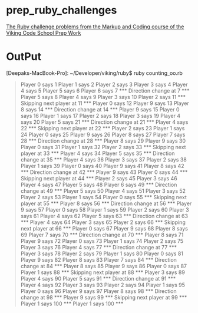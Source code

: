 prep_ruby_challenges
====================

[The Ruby challenge problems from the Markup and Coding course of the Viking Code School Prep Work](http://www.vikingcodeschool.com/web-markup-and-coding/level-up-your-ruby-judo)


OutPut
======
[Deepaks-MacBook-Pro]: ~/Developer/viking/ruby$ ruby counting_oo.rb
> Player 0 says 1
> Player 1 says 2
> Player 2 says 3
> Player 3 says 4
> Player 4 says 5
> Player 5 says 6
> Player 6 says 7
> *** Direction change at 7 ***
> Player 5 says 8
> Player 4 says 9
> Player 3 says 10
> Player 2 says 11
> *** Skipping next player at 11 ***
> Player 0 says 12
> Player 9 says 13
> Player 8 says 14
> *** Direction change at 14 ***
> Player 9 says 15
> Player 0 says 16
> Player 1 says 17
> Player 2 says 18
> Player 3 says 19
> Player 4 says 20
> Player 5 says 21
> *** Direction change at 21 ***
> Player 4 says 22
> *** Skipping next player at 22 ***
> Player 2 says 23
> Player 1 says 24
> Player 0 says 25
> Player 9 says 26
> Player 8 says 27
> Player 7 says 28
> *** Direction change at 28 ***
> Player 8 says 29
> Player 9 says 30
> Player 0 says 31
> Player 1 says 32
> Player 2 says 33
> *** Skipping next player at 33 ***
> Player 4 says 34
> Player 5 says 35
> *** Direction change at 35 ***
> Player 4 says 36
> Player 3 says 37
> Player 2 says 38
> Player 1 says 39
> Player 0 says 40
> Player 9 says 41
> Player 8 says 42
> *** Direction change at 42 ***
> Player 9 says 43
> Player 0 says 44
> *** Skipping next player at 44 ***
> Player 2 says 45
> Player 3 says 46
> Player 4 says 47
> Player 5 says 48
> Player 6 says 49
> *** Direction change at 49 ***
> Player 5 says 50
> Player 4 says 51
> Player 3 says 52
> Player 2 says 53
> Player 1 says 54
> Player 0 says 55
> *** Skipping next player at 55 ***
> Player 8 says 56
> *** Direction change at 56 ***
> Player 9 says 57
> Player 0 says 58
> Player 1 says 59
> Player 2 says 60
> Player 3 says 61
> Player 4 says 62
> Player 5 says 63
> *** Direction change at 63 ***
> Player 4 says 64
> Player 3 says 65
> Player 2 says 66
> *** Skipping next player at 66 ***
> Player 0 says 67
> Player 9 says 68
> Player 8 says 69
> Player 7 says 70
> *** Direction change at 70 ***
> Player 8 says 71
> Player 9 says 72
> Player 0 says 73
> Player 1 says 74
> Player 2 says 75
> Player 3 says 76
> Player 4 says 77
> *** Direction change at 77 ***
> Player 3 says 78
> Player 2 says 79
> Player 1 says 80
> Player 0 says 81
> Player 9 says 82
> Player 8 says 83
> Player 7 says 84
> *** Direction change at 84 ***
> Player 8 says 85
> Player 9 says 86
> Player 0 says 87
> Player 1 says 88
> *** Skipping next player at 88 ***
> Player 3 says 89
> Player 4 says 90
> Player 5 says 91
> *** Direction change at 91 ***
> Player 4 says 92
> Player 3 says 93
> Player 2 says 94
> Player 1 says 95
> Player 0 says 96
> Player 9 says 97
> Player 8 says 98
> *** Direction change at 98 ***
> Player 9 says 99
> *** Skipping next player at 99 ***
> Player 1 says 100
> *** Player 1 says 100 ***
